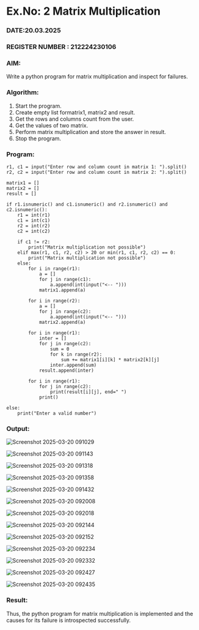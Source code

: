 # Ex.No: 2   Matrix Multiplication 

### DATE:20.03.2025                                                                            
### REGISTER NUMBER : 212224230106

### AIM: 
Write a python program for matrix multiplication and inspect for failures.
 
### Algorithm:

1. Start the program.
2. Create empty list formatrix1, matrix2 and result.
3. Get the rows and columns count from the user.
4. Get the values of two matrix.
5. Perform matrix multiplication and store the answer in result.
6. Stop the program.
   
### Program:
```
r1, c1 = input("Enter row and column count in matrix 1: ").split()
r2, c2 = input("Enter row and column count in matrix 2: ").split()

matrix1 = []
matrix2 = []
result = []

if r1.isnumeric() and c1.isnumeric() and r2.isnumeric() and c2.isnumeric():
    r1 = int(r1)
    c1 = int(c1)
    r2 = int(r2)
    c2 = int(c2)

    if c1 != r2:
        print("Matrix multiplication not possible")
    elif max(r1, c1, r2, c2) > 20 or min(r1, c1, r2, c2) == 0:
        print("Matrix multiplication not possible")
    else:
        for i in range(r1):
            a = []
            for j in range(c1):
                a.append(int(input("<-- ")))
            matrix1.append(a)

        for i in range(r2):
            a = []
            for j in range(c2):
                a.append(int(input("<-- ")))
            matrix2.append(a)

        for i in range(r1):
            inter = []
            for j in range(c2):
                sum = 0
                for k in range(r2):
                    sum += matrix1[i][k] * matrix2[k][j]
                inter.append(sum)
            result.append(inter)

        for i in range(r1):
            for j in range(c2):
                print(result[i][j], end=" ")
            print()

else:
    print("Enter a valid number")
```
### Output:

![Screenshot 2025-03-20 091029](https://github.com/user-attachments/assets/d872e67a-accc-4f16-954f-ae6bdeacedc1)

![Screenshot 2025-03-20 091143](https://github.com/user-attachments/assets/2e9a7421-cfc8-42b0-a2c5-76956cd5b5b6)

![Screenshot 2025-03-20 091318](https://github.com/user-attachments/assets/888f93cd-c0dc-49e7-8279-329a19401d49)

![Screenshot 2025-03-20 091358](https://github.com/user-attachments/assets/885cb16e-6ccd-49e6-8aa0-2f1be2df2ffe)

![Screenshot 2025-03-20 091432](https://github.com/user-attachments/assets/c547ad22-e11e-4aad-8c34-c0dd963344e6)

![Screenshot 2025-03-20 092008](https://github.com/user-attachments/assets/b8f04907-0c53-40c8-b658-7f050a116638)

![Screenshot 2025-03-20 092018](https://github.com/user-attachments/assets/6911e0f0-9c82-4618-8a3c-b016846ebe7e)

![Screenshot 2025-03-20 092144](https://github.com/user-attachments/assets/eeb84aa6-d314-4c80-b1dd-08554da83d64)

![Screenshot 2025-03-20 092152](https://github.com/user-attachments/assets/3c4c514b-f2f5-4973-9c8c-b3865abcf123)

![Screenshot 2025-03-20 092234](https://github.com/user-attachments/assets/18ad93d1-0077-4655-825e-f774c445932e)

![Screenshot 2025-03-20 092332](https://github.com/user-attachments/assets/f32495f3-9dc8-4db6-992b-221d9cc32655)

![Screenshot 2025-03-20 092427](https://github.com/user-attachments/assets/eb4496c4-6278-4cb3-a517-adef8cdb26d0)

![Screenshot 2025-03-20 092435](https://github.com/user-attachments/assets/eed7ea37-d818-475f-9e82-3b45729c4f4d)

### Result:
Thus, the python program for matrix multiplication is implemented and the causes for its failure is introspected successfully.


